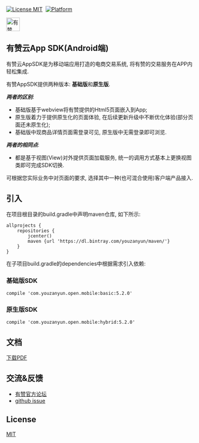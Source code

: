 [![License MIT](https://img.shields.io/badge/license-MIT-green.svg?style=flat)](https://github.com/youzan/SigmaTableViewModel/blob/master/LICENSE)&nbsp;
[![Platform](https://img.shields.io/badge/platform-Android-yellow.svg)](https://www.android.com)

<p>
<a href="https://www.youzanyun.com"><img alt="有赞logo" width="36px" src="https://img.yzcdn.cn/public_files/2017/02/09/e84aa8cbbf7852688c86218c1f3bbf17.png" alt="youzan">
</p></a>

## 有赞云App SDK(Android端)

有赞云AppSDK是为移动端应用打造的电商交易系统, 将有赞的交易服务在APP内轻松集成.

有赞AppSDK提供两种版本: **基础版**和**原生版**.

***两者的区别***:

* 基础版基于webview将有赞提供的Html5页面嵌入到App;
* 原生版着力于提供原生化的页面体验, 在后续更新升级中不断优化体验(部分页面还未原生化);
* 基础版中现商品详情页面需登录可见, 原生版中无需登录即可浏览.

***两者的相同点***:

* 都是基于视图(View)对外提供页面加载服务, 统一的调用方式基本上更换视图类即可完成SDK切换.

可根据您实际业务中对页面的要求,  选择其中一种(也可混合使用)客户端产品接入.


## 引入

在项目根目录的build.gradle中声明maven仓库, 如下所示:

``` groove
allprojects {
    repositories {
        jcenter()
        maven {url 'https://dl.bintray.com/youzanyun/maven/'}
    }
}
```

在子项目build.gradle的dependencies中根据需求引入依赖:

### 基础版SDK

``` groove
compile 'com.youzanyun.open.mobile:basic:5.2.0'
```

### 原生版SDK

``` groove
compile 'com.youzanyun.open.mobile:hybrid:5.2.0'
```

## 文档

[下载PDF](https://b.yzcdn.cn/youzanyun/appsdk/Youzan-SDK-Android-Doc-v5.2.0.pdf)

## 交流&反馈

* [有赞官方论坛](https://bbs.youzan.com/forum-98-1.html)
* [github issue](https://github.com/youzan/YouzanMobileSDK-Android/issues)

## License
[MIT](https://zh.wikipedia.org/wiki/MIT%E8%A8%B1%E5%8F%AF%E8%AD%89)

